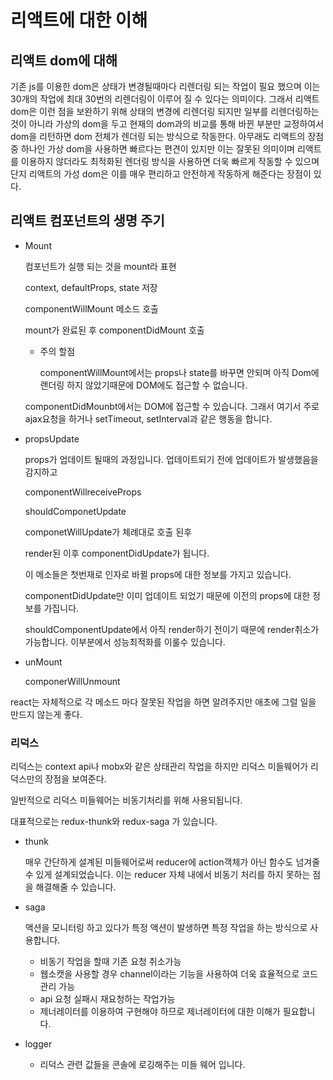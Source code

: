 # 리액트에 대한 이해

## 리액트 dom에 대해

기존 js를 이용한 dom은 상태가 변경될때마다 리렌더링 되는 작업이 필요 했으며 이는 30개의 작업에 최대 30번의 리렌더링이 이루어 질 수 있다는 의미이다. 그래서 리액트  dom은 이런 점을 보완하기 위해 상태의 변경에 리렌더링 되지만 일부를 리렌더링하는 것이 아니라 가상의 dom을 두고 현재의 dom과의 비교를 통해 바뀐 부분만 교정하여서 dom을 리턴하면 dom 전체가 렌더링 되는 방식으로 작동한다.  아무래도 리액트의 장점 중 하나인 가상 dom을 사용하면 빠르다는 편견이 있지만 이는 잘못된 의미이며 리액트를 이용하지 않더라도 최적화된 렌더링 방식을 사용하면 더욱 빠르게 작동할 수 있으며 단지 리액트의 가성 dom은 이를 매우 편리하고 안전하게 작동하게 해준다는 장점이 있다.

## 리액트 컴포넌트의 생명 주기

- Mount

  컴포넌트가 실행 되는 것을 mount라 표현

  context, defaultProps, state 저장

  componentWillMount 메소드 호출

  mount가 완료된 후 componentDidMount 호출

  - 주의 할점

    componentWillMount에서는 props나 state를 바꾸면 안되며 아직 Dom에 랜더링 하지 않았기때문에 DOM에도 접근할 수 없습니다.

  componentDidMounbt에서는 DOM에 접근할 수 있습니다. 그래서 여기서 주로 ajax요청을 하거나 setTimeout, setInterval과 같은 행동을 합니다.

- propsUpdate

  props가 업데이트 될때의 과정입니다. 업데이트되기 전에 업데이트가 발생했음을 감지하고  

  componentWillreceiveProps

  shouldComponetUpdate

  componetWillUpdate가 체례대로 호출 된후

  render된 이후 componentDidUpdate가 됩니다. 

  이 메소들은 첫번재로 인자로 바뀔 props에 대한 정보를 가지고 있습니다. 

  componentDidUpdate만 이미 업데이트 되었기 때문에 이전의 props에 대한 정보를 가집니다.

  shouldComponentUpdate에서 아직 render하기 전이기 때문에 render취소가 가능합니다. 이부분에서 성능최적화를 이룰수 있습니다.

- unMount

  componerWillUnmount

react는 자체적으로 각 메소드 마다 잘못된 작업을 하면 알려주지만 애초에 그럴 일을 만드지 않는게 좋다.

### 리덕스

리덕스는 context api나 mobx와 같은 상태관리 작업을 하지만 리덕스 미들웨어가 리덕스만의 장점을 보여준다.

일반적으로 리덕스 미들웨어는 비동기처리를 위해 사용되됩니다.

대표적으로는 redux-thunk와 redux-saga 가 있습니다. 

- thunk 

  매우 간단하게 설계된 미들웨어로써 reducer에 action객체가 아닌 함수도 넘겨줄수 있게 설계되었습니다. 이는 reducer 자체 내에서 비동기 처리를 하지 못하는 점을 해결해줄 수 있습니다.

- saga

  액션을 모니터링 하고 있다가 특정 액션이 발생하면 특정 작업을 하는 방식으로 사용합니다. 

  - 비동기 작업을 할때 기존 요청 취소가능
  - 웹소캣을 사용할 경우 channel이라는 기능을 사용하여 더욱 효율적으로 코드 관리 가능
  - api 요청 실패시 재요청하는 작업가능
  - 제너레이터를 이용하여 구현해야 하므로 제너레이터에 대한 이해가 필요합니다.

- logger
  - 리덕스 관련 값들을 콘솔에 로깅해주는 미들 웨어 입니다.

